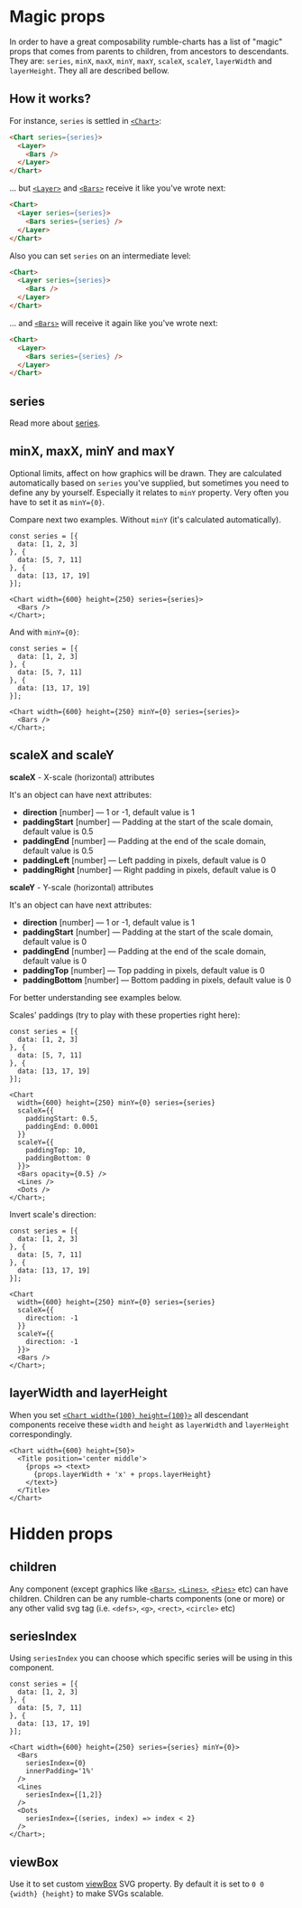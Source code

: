 # Magic props

In order to have a great composability rumble-charts has a list of "magic" props that comes from parents to children,
from ancestors to descendants. They are: `series`, `minX`, `maxX`, `minY`, `maxY`, `scaleX`, `scaleY`, 
`layerWidth` and `layerHeight`. They all are described bellow.

## How it works?

For instance, `series` is settled in [`<Chart>`](#chart):  

```html
<Chart series={series}>
  <Layer>
    <Bars />
  </Layer>
</Chart>
```

... but [`<Layer>`](#layer) and [`<Bars>`](#bars) receive it like you've wrote next:
 
```html
<Chart>
  <Layer series={series}>
    <Bars series={series} />
  </Layer>
</Chart>
```

Also you can set `series` on an intermediate level:

```html
<Chart>
  <Layer series={series}>
    <Bars />
  </Layer>
</Chart>
```

... and [`<Bars>`](#bars) will receive it again like you've wrote next:

```html
<Chart>
  <Layer>
    <Bars series={series} />
  </Layer>
</Chart>
```

## series

Read more about [series](#series).

## minX, maxX, minY and maxY

Optional limits, affect on how graphics will be drawn. They are calculated 
automatically based on `series` you've supplied, but sometimes you need to define 
any by yourself. Especially it relates to `minY` property. Very often you have to set it as `minY={0}`.

Compare next two examples. Without `minY` (it's calculated automatically).

```
const series = [{
  data: [1, 2, 3]
}, {
  data: [5, 7, 11]
}, {
  data: [13, 17, 19]
}];

<Chart width={600} height={250} series={series}>
  <Bars />
</Chart>;
```

And with `minY={0}`:

```
const series = [{
  data: [1, 2, 3]
}, {
  data: [5, 7, 11]
}, {
  data: [13, 17, 19]
}];

<Chart width={600} height={250} minY={0} series={series}>
  <Bars />
</Chart>;
```
## scaleX and scaleY

**scaleX** - X-scale (horizontal) attributes

It's an object can have next attributes:
- **direction** [number] — 1 or -1, default value is 1
- **paddingStart** [number] — Padding at the start of the scale domain, default value is 0.5
- **paddingEnd** [number] — Padding at the end of the scale domain, default value is 0.5
- **paddingLeft** [number] — Left padding in pixels, default value is 0
- **paddingRight** [number] — Right padding in pixels, default value is 0

**scaleY** - Y-scale (horizontal) attributes

It's an object can have next attributes:
- **direction** [number] — 1 or -1, default value is 1
- **paddingStart** [number] — Padding at the start of the scale domain, default value is 0
- **paddingEnd** [number] — Padding at the end of the scale domain, default value is 0
- **paddingTop** [number] — Top padding in pixels, default value is 0
- **paddingBottom** [number] — Bottom padding in pixels, default value is 0

For better understanding see examples below.

Scales' paddings (try to play with these properties right here):

```
const series = [{
  data: [1, 2, 3]
}, {
  data: [5, 7, 11]
}, {
  data: [13, 17, 19]
}];

<Chart 
  width={600} height={250} minY={0} series={series}
  scaleX={{
    paddingStart: 0.5, 
    paddingEnd: 0.0001
  }}
  scaleY={{
    paddingTop: 10, 
    paddingBottom: 0
  }}>
  <Bars opacity={0.5} />
  <Lines />
  <Dots />
</Chart>;
```

Invert scale's direction:

```
const series = [{
  data: [1, 2, 3]
}, {
  data: [5, 7, 11]
}, {
  data: [13, 17, 19]
}];

<Chart 
  width={600} height={250} minY={0} series={series}
  scaleX={{
    direction: -1
  }}
  scaleY={{
    direction: -1
  }}>
  <Bars />
</Chart>;
```
## layerWidth and layerHeight

When you set [`<Chart width={100} height={100}>`](#chart) all descendant components receive these `width` and `height`
as `layerWidth` and `layerHeight` correspondingly.
 
```
<Chart width={600} height={50}>
  <Title position='center middle'>
    {props => <text>
      {props.layerWidth + 'x' + props.layerHeight}
    </text>} 
  </Title>
</Chart>
```

# Hidden props

## children

Any component (except graphics like [`<Bars>`](#bars), [`<Lines>`](#lines), [`<Pies>`](#pies) etc) can have children.
Children can be any rumble-charts components (one or more) or any other valid svg tag 
(i.e. `<defs>`, `<g>`, `<rect>`, `<circle>` etc)

## seriesIndex

Using `seriesIndex` you can choose which specific series will be using in this component. 

```
const series = [{
  data: [1, 2, 3]
}, {
  data: [5, 7, 11]
}, {
  data: [13, 17, 19]
}];

<Chart width={600} height={250} series={series} minY={0}>
  <Bars
    seriesIndex={0}
    innerPadding='1%'
  />
  <Lines
    seriesIndex={[1,2]}
  />
  <Dots
    seriesIndex={(series, index) => index < 2}
  />
</Chart>;
```

## viewBox

Use it to set custom [viewBox](https://developer.mozilla.org/en-US/docs/Web/SVG/Attribute/viewBox) SVG property. By default it is set to `0 0 {width} {height}` to make SVGs scalable.
